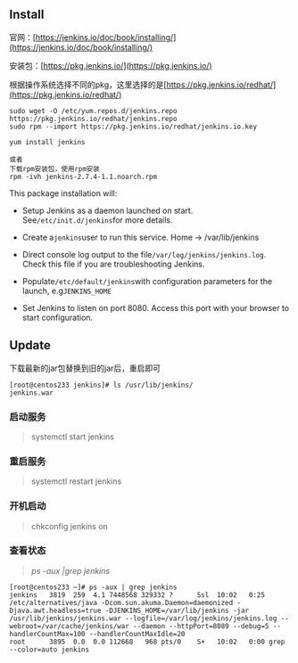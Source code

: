 ## Install

官网：[https://jenkins.io/doc/book/installing/](https://jenkins.io/doc/book/installing/)

安装包：[https://pkg.jenkins.io/](https://pkg.jenkins.io/)

根据操作系统选择不同的pkg，这里选择的是[https://pkg.jenkins.io/redhat/](https://pkg.jenkins.io/redhat/)

```
sudo wget -O /etc/yum.repos.d/jenkins.repo https://pkg.jenkins.io/redhat/jenkins.repo
sudo rpm --import https://pkg.jenkins.io/redhat/jenkins.io.key

yum install jenkins

或者
下载rpm安装包，使用rpm安装
rpm -ivh jenkins-2.7.4-1.1.noarch.rpm
```

This package installation will:

* Setup Jenkins as a daemon launched on start. See`/etc/init.d/jenkins`for more details.

* Create a`jenkins`user to run this service. Home -&gt; /var/lib/jenkins

* Direct console log output to the file`/var/log/jenkins/jenkins.log`. Check this file if you are troubleshooting Jenkins.

* Populate`/etc/default/jenkins`with configuration parameters for the launch, e.g`JENKINS_HOME`

* Set Jenkins to listen on port 8080. Access this port with your browser to start configuration.

## Update

下载最新的jar包替换到旧的jar后，重启即可

```
[root@centos233 jenkins]# ls /usr/lib/jenkins/
jenkins.war
```

### 启动服务

> systemctl start jenkins

### 重启服务

> systemctl restart jenkins

### 开机启动

> chkconfig jenkins on

### 查看状态

> _ps -aux \|grep jenkins_

```
[root@centos233 ~]# ps -aux | grep jenkins
jenkins   3819  259  4.1 7448568 329332 ?      Ssl  10:02   0:25 /etc/alternatives/java -Dcom.sun.akuma.Daemon=daemonized -Djava.awt.headless=true -DJENKINS_HOME=/var/lib/jenkins -jar /usr/lib/jenkins/jenkins.war --logfile=/var/log/jenkins/jenkins.log --webroot=/var/cache/jenkins/war --daemon --httpPort=8089 --debug=5 --handlerCountMax=100 --handlerCountMaxIdle=20
root      3895  0.0  0.0 112668   968 pts/0    S+   10:02   0:00 grep --color=auto jenkins
```



